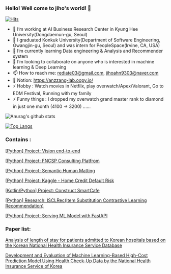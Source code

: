 ### Hello! Well come to jiho's world! 👋

[![Hits](https://hits.seeyoufarm.com/api/count/incr/badge.svg?url=https%3A%2F%2Fgithub.com%2Fjihoahn9303&count_bg=%233D41C8&title_bg=%23555555&icon=greensock.svg&icon_color=%23E7E7E7&title=hits&edge_flat=false)](https://hits.seeyoufarm.com)



- 🔭 I’m working at AI Business Research Center in Kyung Hee University(Dongdaemun-gu, Seoul)
- 🔭 I graduated Konkuk University(Department of Software Engineering, Gwangjin-gu, Seoul) and was intern for PeopleSpace(Irvine, CA, USA)
- 🌱 I’m currently learning Data engineering & Analysis and Recommender system
- 👯 I’m looking to collaborate on anyone who is interested in machine learning & Deep Learning
- 📫 How to reach me: rediate03@gmail.com, jihoahn9303@naver.com
- 🦾 Notion: https://anzzang-lab.oopy.io/
- ⚡ Hobby : Watch movies in Netfilx, play overwatch/Apex/Valorant, Go to EDM Festival, Running with my family
- ⚡ Funny things : I dropped my overwatch grand master rank to diamond in just one month (4100 -> 3200) ......










![Anurag's github stats](https://github-readme-stats.vercel.app/api?username=jihoahn9303&show_icons=true)




[![Top Langs](https://github-readme-stats.vercel.app/api/top-langs/?username=jihoahn9303&layout=compact)](https://github.com/anuraghazra/github-readme-stats)









### Contains :

[[Python] Project: Vision end-to-end](https://github.com/jihoahn9303/Vision_end_to_end)

[[Python] Project: FNCSP Consulting Platfrom](https://github.com/jihoahn9303/FNCSP_Consulting_Platform)

[[Python] Project: Semantic Human Matting](https://github.com/jihoahn9303/Semantic_Human_Matting_Project)

[[Python] Project: Kaggle - Home Credit Default Risk](https://github.com/jihoahn9303/home-credit-default-risk)

[[Kotlin/Python] Project: Construct SmartCafe](https://github.com/jihoahn9303/GraduationProject)

[[Python] Research: ISCLRec(Item Substitution Contrastive Learning Recommendation)](https://github.com/jihoahn9303/lSCLRec)

[[Python] Project: Serving ML Model with FastAPI](https://github.com/jihoahn9303/fastapi-model-serving) 






### Paper list:

[Analysis of length of stay for patients admitted to Korean hospitals based on the Korean National Health Insurance Service Database](https://www.sciencedirect.com/science/article/pii/S2352914823000205)

[Development and Evaluation of Machine Learning-Based High-Cost Prediction Model Using Health Check-Up Data by the National Health Insurance Service of Korea](https://www.mdpi.com/1660-4601/19/20/13672)
